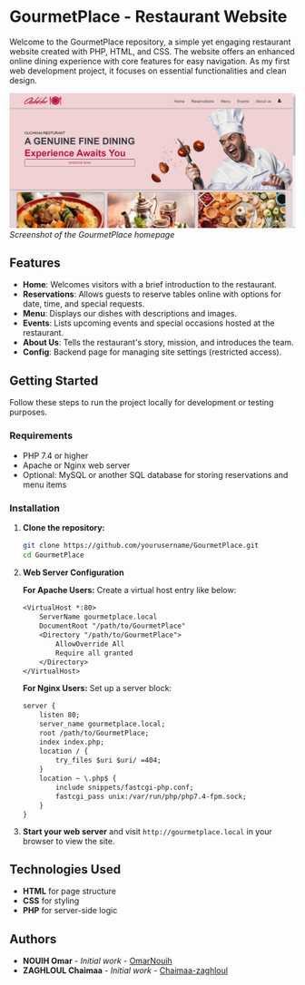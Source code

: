 # GourmetPlace - Restaurant Website

Welcome to the GourmetPlace repository, a simple yet engaging restaurant website created with PHP, HTML, and CSS. The website offers an enhanced online dining experience with core features for easy navigation. As my first web development project, it focuses on essential functionalities and clean design.

![Restaurant Homepage](https://github.com/Chaimaa-zaghloul/GourmetPlace/blob/main/GourmetPlace/img/1.png)  
*Screenshot of the GourmetPlace homepage*

## Features

- **Home**: Welcomes visitors with a brief introduction to the restaurant.
- **Reservations**: Allows guests to reserve tables online with options for date, time, and special requests.
- **Menu**: Displays our dishes with descriptions and images.
- **Events**: Lists upcoming events and special occasions hosted at the restaurant.
- **About Us**: Tells the restaurant's story, mission, and introduces the team.
- **Config**: Backend page for managing site settings (restricted access).

## Getting Started

Follow these steps to run the project locally for development or testing purposes.

### Requirements

- PHP 7.4 or higher
- Apache or Nginx web server
- Optional: MySQL or another SQL database for storing reservations and menu items

### Installation

1. **Clone the repository:**
   ```bash
   git clone https://github.com/yourusername/GourmetPlace.git
   cd GourmetPlace

2. **Web Server Configuration**

   **For Apache Users:**
   Create a virtual host entry like below:
   ```apacheconf
   <VirtualHost *:80>
       ServerName gourmetplace.local
       DocumentRoot "/path/to/GourmetPlace"
       <Directory "/path/to/GourmetPlace">
           AllowOverride All
           Require all granted
       </Directory>
   </VirtualHost>
   ```

   **For Nginx Users:**
   Set up a server block:
   ```nginx
   server {
       listen 80;
       server_name gourmetplace.local;
       root /path/to/GourmetPlace;
       index index.php;
       location / {
           try_files $uri $uri/ =404;
       }
       location ~ \.php$ {
           include snippets/fastcgi-php.conf;
           fastcgi_pass unix:/var/run/php/php7.4-fpm.sock;
       }
   }
   ```

3. **Start your web server** and visit `http://gourmetplace.local` in your browser to view the site.

## Technologies Used

- **HTML**  for page structure
- **CSS** for styling
- **PHP** for server-side logic

## Authors

- **NOUIH Omar** - *Initial work* - [OmarNouih](https://github.com/OmarNouih)
- **ZAGHLOUL Chaimaa** - *Initial work* - [Chaimaa-zaghloul](https://github.com/Chaimaa-zaghloul)

